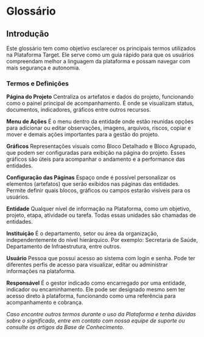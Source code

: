 # Glossário

## Introdução
Este glossário tem como objetivo esclarecer os principais termos utilizados na Plataforma Target. Ele serve como um guia rápido para que os usuários compreendam melhor a linguagem da plataforma e possam navegar com mais segurança e autonomia.

### Termos e Definições

**Página do Projeto**
Centraliza os artefatos e dados do projeto, funcionando como o painel principal de acompanhamento. É onde se visualizam status, documentos, indicadores, gráficos entre outros recursos.

**Menu de Ações**
É o menu dentro da entidade onde estão reunidas opções para adicionar ou editar observações, imagens, arquivos, riscos, copiar e mover e demais ações importantes para a gestão do projeto.

**Gráficos**
Representações visuais como Bloco Detalhado e Bloco Agrupado, que podem ser configuradas para exibição na página do projeto. Esses gráficos são úteis para acompanhar o andamento e a performance das entidades.

**Configuração das Páginas**
Espaço onde é possível personalizar os elementos (artefatos) que serão exibidos nas páginas das entidades. Permite definir quais blocos, gráficos ou campos estarão visíveis para os usuários.

**Entidade**
Qualquer nível de informação na Plataforma, como um objetivo, projeto, etapa, atividade ou tarefa. Todas essas unidades são chamadas de entidades.

**Instituição**
É o departamento, setor ou área da organização, independentemente do nível hierárquico. Por exemplo: Secretaria de Saúde, Departamento de Infraestrutura, entre outros.

**Usuário**
Pessoa que possui acesso ao sistema com login e senha. Pode ter diferentes perfis de acesso para visualizar, editar ou administrar informações na plataforma.

**Responsável**
É o gestor indicado como encarregado por uma entidade, indicador ou encaminhamento. Ele pode ser designado mesmo sem ter acesso direto à plataforma, funcionando como uma referência para acompanhamento e cobrança.

_Caso encontre outros termos durante o uso da Plataforma e tenha dúvidas sobre o significado, entre em contato com nossa equipe de suporte ou consulte os artigos da Base de Conhecimento._

